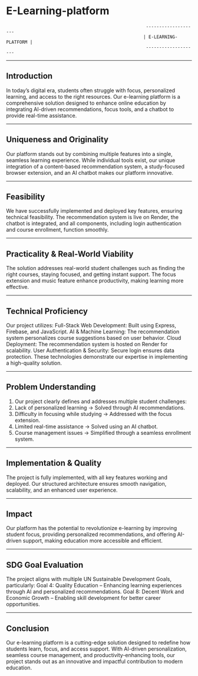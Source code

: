 # E-Learning-platform
                                                         --------------------
                                                        | E-LEARNING-PLATFORM |
                                                         --------------------


-------------
Introduction
-------------
In today’s digital era, students often struggle with focus, personalized learning, and access to the right resources. Our e-learning platform is a comprehensive solution designed to enhance online education by integrating AI-driven recommendations, focus tools, and a chatbot to provide real-time assistance.


--------------------------
Uniqueness and Originality
--------------------------
Our platform stands out by combining multiple features into a single, seamless learning experience. While individual tools exist, our unique integration of a content-based recommendation system, a study-focused browser extension, and an AI chatbot makes our platform innovative.

-----------
Feasibility 
-----------
We have successfully implemented and deployed key features, ensuring technical feasibility. The recommendation system is live on Render, the chatbot is integrated, and all components, including login authentication and course enrollment, function smoothly.

------------------------------------
Practicality & Real-World Viability 
-----------------------------------
The solution addresses real-world student challenges such as finding the right courses, staying focused, and getting instant support. The focus extension and music feature enhance productivity, making learning more effective.

----------------------
Technical Proficiency 
---------------------
Our project utilizes:
Full-Stack Web Development: Built using Express,  Firebase, and JavaScript.
AI & Machine Learning: The recommendation system personalizes course suggestions based on user behavior.
Cloud Deployment: The recommendation system is hosted on Render for scalability.
User Authentication & Security: Secure login ensures data protection.
These technologies demonstrate our expertise in implementing a high-quality solution.

------------------------
Problem Understanding 
-----------------------
1. Our project clearly defines and addresses multiple student challenges:
2. Lack of personalized learning → Solved through AI recommendations.
3. Difficulty in focusing while studying → Addressed with the focus extension.
4. Limited real-time assistance → Solved using an AI chatbot.
5. Course management issues → Simplified through a seamless enrollment system.

--------------------------
Implementation & Quality 
-------------------------
The project is fully implemented, with all key features working and deployed. Our structured architecture ensures smooth navigation, scalability, and an enhanced user experience.

--------
Impact 
--------
Our platform has the potential to revolutionize e-learning by improving student focus, providing personalized recommendations, and offering AI-driven support, making education more accessible and efficient.

-------------------
SDG Goal Evaluation 
--------------------
The project aligns with multiple UN Sustainable Development Goals, particularly:
Goal 4: Quality Education – Enhancing learning experiences through AI and personalized recommendations.
Goal 8: Decent Work and Economic Growth – Enabling skill development for better career opportunities.

-----------
Conclusion
-----------
Our e-learning platform is a cutting-edge solution designed to redefine how students learn, focus, and access support. With AI-driven personalization, seamless course management, and productivity-enhancing tools, our project stands out as an innovative and impactful contribution to modern education.
